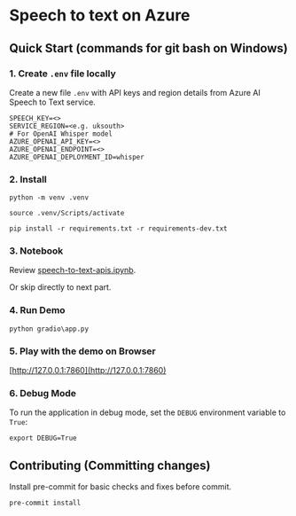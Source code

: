 # Speech to text on Azure

## Quick Start (commands for git bash on Windows)

### 1. Create `.env` file locally

Create a new file `.env` with API keys and region details from Azure AI Speech to Text service.

```.env
SPEECH_KEY=<>
SERVICE_REGION=<e.g. uksouth>
# For OpenAI Whisper model
AZURE_OPENAI_API_KEY=<>
AZURE_OPENAI_ENDPOINT=<>
AZURE_OPENAI_DEPLOYMENT_ID=whisper
```

### 2. Install

`python -m venv .venv`

`source .venv/Scripts/activate`

`pip install -r requirements.txt -r requirements-dev.txt`

### 3. Notebook

Review [speech-to-text-apis.ipynb](./notebooks/speech-to-text-apis.ipynb).

Or skip directly to next part.

### 4. Run Demo

`python gradio\app.py`

### 5. Play with the demo on Browser

[http://127.0.0.1:7860](http://127.0.0.1:7860)

### 6. Debug Mode

To run the application in debug mode, set the `DEBUG` environment variable to `True`:

```
export DEBUG=True
```

## Contributing (Committing changes)

Install pre-commit for basic checks and fixes before commit.

`pre-commit install`